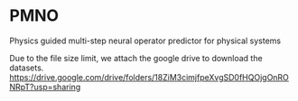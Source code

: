# PMNO
Physics guided multi-step neural operator predictor for physical systems


Due to the file size limit, we attach the google drive to download the datasets.
https://drive.google.com/drive/folders/18ZiM3cimjfpeXvgSD0fHQOjgOnRONRpT?usp=sharing
